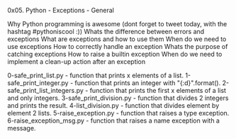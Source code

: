 0x05. Python - Exceptions -
General

Why Python programming is awesome (dont forget to tweet today, with the hashtag #pythoniscool :))
Whats the difference between errors and exceptions
What are exceptions and how to use them
When do we need to use exceptions
How to correctly handle an exception
Whats the purpose of catching exceptions
How to raise a builtin exception
When do we need to implement a clean-up action after an exception

0-safe_print_list.py - function that prints x elements of a list.
1-safe_print_integer.py - function that prints an integer with "{:d}".format().
2-safe_print_list_integers.py - function that prints the first x elements of a list and only integers.
3-safe_print_division.py - function that divides 2 integers and prints the result.
4-list_division.py - function that divides element by element 2 lists.
5-raise_exception.py - function that raises a type exception.
6-raise_exception_msg.py - function that raises a name exception with a message.
